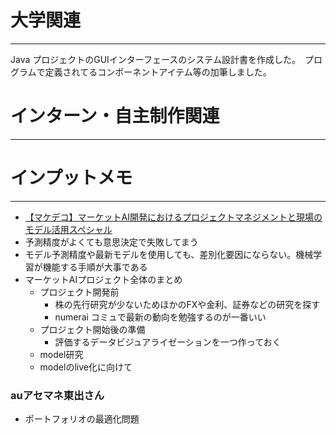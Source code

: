 # 大学関連
* * *
Java プロジェクトのGUIインターフェースのシステム設計書を作成した。　プログラムで定義されてるコンポーネントアイテム等の加筆しました。
# インターン・自主制作関連
* * *
# インプットメモ
* * *
- [【マケデコ】マーケットAI開発におけるプロジェクトマネジメントと現場のモデル活用スペシャル ](https://mkdeco.connpass.com/event/285174/)
- 予測精度がよくても意思決定で失敗してまう
- モデル予測精度や最新モデルを使用しても、差別化要因にならない。機械学習が機能する手順が大事である
- マーケットAIプロジェクト全体のまとめ
  - プロジェクト開発前
    - 株の先行研究が少ないためほかのFXや金利、証券などの研究を探す
    - numerai コミュで最新の動向を勉強するのが一番いい
  - プロジェクト開始後の準備
    - 評価するデータビジュアライゼーションを一つ作っておく
  - model研究
  - modelのlive化に向けて
 ### auアセマネ東出さん
  - ポートフォリオの最適化問題
    

  

